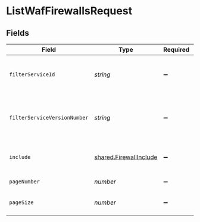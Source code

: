 # ListWafFirewallsRequest


## Fields

| Field                                                            | Type                                                             | Required                                                         | Description                                                      | Example                                                          |
| ---------------------------------------------------------------- | ---------------------------------------------------------------- | ---------------------------------------------------------------- | ---------------------------------------------------------------- | ---------------------------------------------------------------- |
| `filterServiceId`                                                | *string*                                                         | :heavy_minus_sign:                                               | Limit the results returned to a specific service.                |                                                                  |
| `filterServiceVersionNumber`                                     | *string*                                                         | :heavy_minus_sign:                                               | Limit the results returned to a specific service version.        |                                                                  |
| `include`                                                        | [shared.FirewallInclude](../../models/shared/firewallinclude.md) | :heavy_minus_sign:                                               | Include related objects. Optional.                               |                                                                  |
| `pageNumber`                                                     | *number*                                                         | :heavy_minus_sign:                                               | Current page.                                                    | 1                                                                |
| `pageSize`                                                       | *number*                                                         | :heavy_minus_sign:                                               | Number of records per page.                                      | 20                                                               |